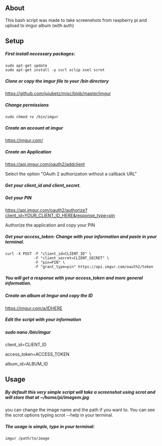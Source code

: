 ## About
  This bash script was made to take screenshots from raspberry pi and upload to imgur album (with auth)
  
  
## Setup
  ##### First install necessary packages:
  
    sudo apt-get update
    sudo apt-get install -y curl xclip xsel scrot
  
  ##### Clone or copy the imgur file to your /bin directory
  https://github.com/jujubetz/misc/blob/master/imgur

  ##### Change permissions
  
    sudo chmod +x /bin/imgur
    
  ##### Create an account at imgur
  https://imgur.com/
  
  ##### Create an Application
  https://api.imgur.com/oauth2/addclient
 
  Select the option "OAuth 2 authorization without a callback URL" 
  
  ##### Get your client_id and client_secret.
  
  ##### Get your PIN
  https://api.imgur.com/oauth2/authorize?client_id=YOUR_CLIENT_ID_HERE&response_type=pin

  Authorize the application and copy your PIN
  
  ##### Get your access_token: Change with your information and paste in your terminal.
    curl -X POST -F "client_id=CLIENT_ID" \
                 -F "client_secret=CLIENT_SECRET" \
                 -F "pin=PIN" \
                 -F "grant_type=pin" https://api.imgur.com/oauth2/token
  
  ##### You will get a response with your access_token and more general information.
  
  ##### Create an album at Imgur and copy the ID
  https://imgur.com/a/IDHERE
  
  ##### Edit the script with your information
  
  ##### sudo nano /bin/imgur
  
  client_id=CLIENT_ID
  
  access_token=ACCESS_TOKEN
  
  album_id=ALBUM_ID
  
  ## Usage
  
  ##### By default this very simple script will take a screenshot using scrot and will store that at ~/home/pi/imagem.jpg
  you can change the image name and the path if you want to. You can see the scrot options typing scrot --help 
  in your terminal.
  
  ##### The usage is simple, type in your terminal:
    imgur /path/to/image
    
   
  
  
  
